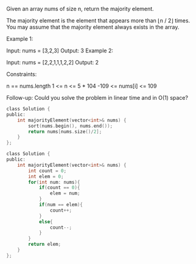 Given an array nums of size n, return the majority element.

The majority element is the element that appears more than ⌊n / 2⌋ times. You may assume that the majority element always exists in the array.

Example 1:

Input: nums = [3,2,3]
Output: 3
Example 2:

Input: nums = [2,2,1,1,1,2,2]
Output: 2

Constraints:

n == nums.length
1 <= n <= 5 * 104
-109 <= nums[i] <= 109

Follow-up: Could you solve the problem in linear time and in O(1) space?

```c
class Solution {
public:
    int majorityElement(vector<int>& nums) {
        sort(nums.begin(), nums.end());
        return nums[nums.size()/2];
    }
};
```

```c
class Solution {
public:
    int majorityElement(vector<int>& nums) {
        int count = 0;
        int elem = 0;
        for(int num: nums){
            if(count == 0){
                elem = num;
            }
            if(num == elem){
                count++;
            }
            else{
                count--;
            }
        }
        return elem;
    }
};
```
